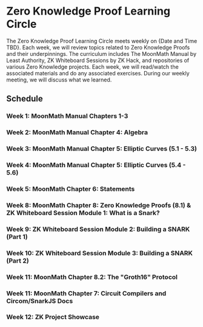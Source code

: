 # Zero Knowledge Proof Learning Circle

The Zero Knowledge Proof Learning Circle meets weekly on {Date and Time TBD}. Each week, we will review topics related to Zero Knowledge Proofs and their underpinnings. The curriculum includes The MoonMath Manual by Least Authority, ZK Whiteboard Sessions by ZK Hack, and repositories of various Zero Knowledge projects. Each week, we will read/watch the associated materials and do any associated exercises. During our weekly meeting, we will discuss what we learned.

## Schedule

### Week 1: MoonMath Manual Chapters 1-3

### Week 2: MoonMath Manual Chapter 4: Algebra

### Week 3: MoonMath Manual Chapter 5: Elliptic Curves (5.1 - 5.3)

### Week 4: MoonMath Manual Chapter 5: Elliptic Curves (5.4 - 5.6)

### Week 5: MoonMath Chapter 6: Statements

### Week 8: MoonMath Chapter 8: Zero Knowledge Proofs (8.1) & ZK Whiteboard Session Module 1: What is a Snark?

### Week 9: ZK Whiteboard Session Module 2: Building a SNARK (Part 1)

### Week 10: ZK Whiteboard Session Module 3: Building a SNARK (Part 2)

### Week 11: MoonMath Chapter 8.2: The "Groth16" Protocol

### Week 11: MoonMath Chapter 7: Circuit Compilers and Circom/SnarkJS Docs

### Week 12: ZK Project Showcase
